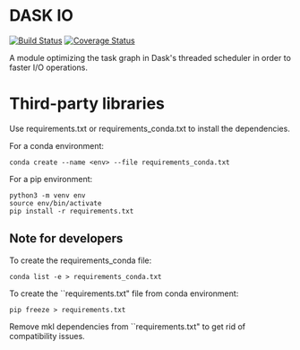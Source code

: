 # DASK IO
[![Build Status](https://travis-ci.com/GTimothee/dask_io.svg?branch=tests)](https://travis-ci.com/GTimothee/dask_io)
[![Coverage Status](https://coveralls.io/repos/github/GTimothee/dask_io/badge.svg?branch=tests)](https://coveralls.io/github/GTimothee/dask_io?branch=tests)

A module optimizing the task graph in Dask's threaded scheduler in order to faster I/O operations.

# Third-party libraries
Use requirements.txt or requirements_conda.txt to install the dependencies.

For a conda environment:
```
conda create --name <env> --file requirements_conda.txt
```
For a pip environment: 
```
python3 -m venv env
source env/bin/activate
pip install -r requirements.txt
```

## Note for developers
To create the requirements_conda file:
```
conda list -e > requirements_conda.txt
``` 
To create the ``requirements.txt" file from conda environment:
```
pip freeze > requirements.txt
``` 
Remove mkl dependencies from ``requirements.txt" to get rid of compatibility issues.